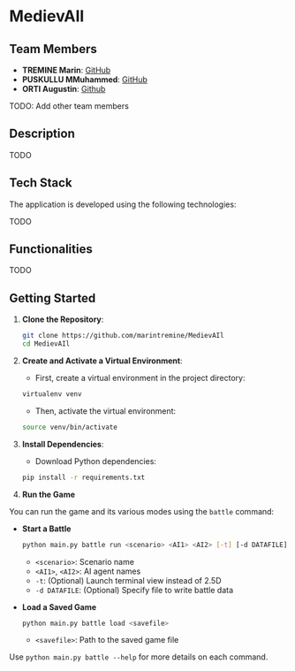 # MedievAIl 

## Team Members
- **TREMINE Marin**: [GitHub](https://github.com/marintremine)
- **PUSKULLU MMuhammed**: [GitHub](https://github.com/MuhammedPuskullu)
- **ORTI Augustin**: [Github](https://github.com/LogicPulsee)

TODO: Add other team members

## Description

TODO

## Tech Stack

The application is developed using the following technologies:

TODO

## Functionalities

TODO

## Getting Started

1. **Clone the Repository**:
   ```bash
   git clone https://github.com/marintremine/MedievAIl
   cd MedievAIl
   ```

2. **Create and Activate a Virtual Environment**:

    - First, create a virtual environment in the project directory:
    ```bash
    virtualenv venv
    ```

    - Then, activate the virtual environment:
    ```bash
    source venv/bin/activate
    ```

3. **Install Dependencies**:
    - Download Python dependencies:
    ```bash
    pip install -r requirements.txt
    ```

4. **Run the Game**

You can run the game and its various modes using the `battle` command:

- **Start a Battle**  
    ```bash
    python main.py battle run <scenario> <AI1> <AI2> [-t] [-d DATAFILE]
    ```
    - `<scenario>`: Scenario name
    - `<AI1>`, `<AI2>`: AI agent names
    - `-t`: (Optional) Launch terminal view instead of 2.5D
    - `-d DATAFILE`: (Optional) Specify file to write battle data

- **Load a Saved Game**  
    ```bash
    python main.py battle load <savefile>
    ```
    - `<savefile>`: Path to the saved game file

Use `python main.py battle --help` for more details on each command.
